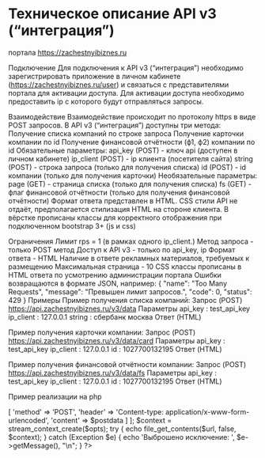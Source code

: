 Техническое описание
API v3 (“интеграция”)
=====================================================
портала https://zachestnyibiznes.ru

Подключение
Для подключения к API v3 (“интеграция”) необходимо зарегистрировать приложение в личном кабинете (https://zachestnyibiznes.ru/user) и связаться с представителями портала для активации доступа.
Для активации доступа необходимо предоставить ip с которого будут отправляться запросы.

Взаимодействие
Взаимодействие происходит по протоколу https в виде POST запросов.
В API v3 (“интеграция”) доступны три метода:
Получение списка компаний по строке запроса
Получение карточки компании по id
Получение финансовой отчётности (ф1, ф2) компании по id
Обязательные параметры:
api_key (POST) - ключ api (доступен в личном кабинете)
ip_client (POST) - ip клиента (посетителя сайта)
string (POST) - строка запроса (только для получения списка)
id (POST) - id компании (только для получения карточки)
Необязательные параметры:
page (GET) - страница списка (только для получения списка)
fs (GET) - флаг финансовой отчётности (только для получения финансовой отчётности)
Формат ответа представлен в HTML.
CSS стили API не отдаёт, предполагается стилизация HTML на стороне клиента.
В вёрстке прописаны классы для корректного отображения при подключенном 
bootstrap 3+ (js и css)

Ограничения
Лимит rps = 1 (в рамках одного ip_client.)
Метод запроса - только POST метод
Доступ к API v3 - только по api_key, ip
Формат ответа - HTML
Наличие в ответе рекламных материалов, требуемых к размещению
Максимальная страница - 10
CSS классы прописаны в HTML ответа по усмотрению администрации портала
Ошибки возвращаются в формате JSON, например:
{
  "name": "Too Many Requests",
  "message": "Превышен лимит запросов.",
  "code": 0,
  "status": 429
}
Примеры
Пример получения списка компаний:
	Запрос (POST)
https://api.zachestnyibiznes.ru/v3/data
Параметры
	api_key : test_api_key
	ip_client : 127.0.0.1
	string : сбербанк москва
Ответ (HTML)

Пример получения карточки компании:
	Запрос (POST)
https://api.zachestnyibiznes.ru/v3/data/card
Параметры
	api_key : test_api_key
	ip_client : 127.0.0.1
	id : 1027700132195
Ответ (HTML)

Пример получения финансовой отчётности компании:
	Запрос (POST)
https://api.zachestnyibiznes.ru/v3/data/fs
Параметры
	api_key : test_api_key
	ip_client : 127.0.0.1
	id : 1027700132195
Ответ (HTML)
	


















Пример реализации на php

<?php

if (@$_GET['id']) {
	$params['id'] = $_GET['id'];
	if (@$_GET['fs'])
		$url = 'https://api.zachestnyibiznes.ru/v3/data/fs';
	else
		$url = 'http://api.zachestnyibiznes.ru/v3/data/card';
} elseif (@$_GET['q']) {
	$params['string'] = $_GET['q'];
	$url = 'https://api.zachestnyibiznes.ru/v3/data';
} else {
	$params['string'] = '';
	$url = 'https://api.zachestnyibiznes.ru/v3/data';
}

$params['api_key'] 	= 'test_api_key';
$params['ip_client'] = $_SERVER['REMOTE_ADDR'];

$postdata = http_build_query($params);

$opts = ['http' =>
    [
        'method'  => 'POST',
        'header'  => 'Content-type: application/x-www-form-urlencoded',
        'content' => $postdata
    ]
];

$context = stream_context_create($opts);

try {
	echo file_get_contents($url, false, $context);
} catch (Exception $e) {
	echo 'Выброшено исключение: ',  $e->getMessage(), "\n";
}

?>

